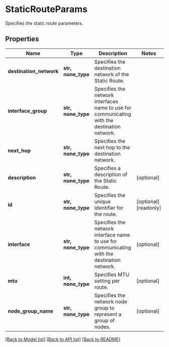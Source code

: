 # StaticRouteParams

Specifies the static route parameters.

## Properties
Name | Type | Description | Notes
------------ | ------------- | ------------- | -------------
**destination_network** | **str, none_type** | Specifies the destination network of the Static Route. | 
**interface_group** | **str, none_type** | Specifies the network interfaces name to use for communicating with the destination network. | 
**next_hop** | **str, none_type** | Specifies the next hop to the destination network. | 
**description** | **str, none_type** | Specifies a description of the Static Route. | [optional] 
**id** | **str, none_type** | Specifies the unique identifier for the route. | [optional] [readonly] 
**interface** | **str, none_type** | Specifies the network interface name to use for communicating with the destination network. | [optional] 
**mtu** | **int, none_type** | Specifies MTU setting per route. | [optional] 
**node_group_name** | **str, none_type** | Specifies the network node group to represent a group of nodes. | [optional] 

[[Back to Model list]](../README.md#documentation-for-models) [[Back to API list]](../README.md#documentation-for-api-endpoints) [[Back to README]](../README.md)


